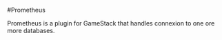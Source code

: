 #Prometheus

Prometheus is a plugin for GameStack that handles connexion to one ore more databases.
